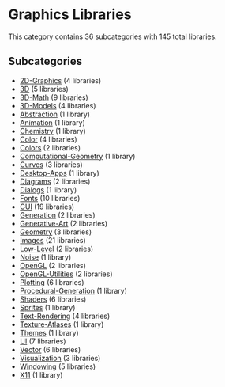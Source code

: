 # Graphics Libraries

This category contains 36 subcategories with 145 total libraries.

## Subcategories

- [2D-Graphics](2D-Graphics.md) (4 libraries)
- [3D](3D.md) (5 libraries)
- [3D-Math](3D-Math.md) (9 libraries)
- [3D-Models](3D-Models.md) (4 libraries)
- [Abstraction](Abstraction.md) (1 library)
- [Animation](Animation.md) (1 library)
- [Chemistry](Chemistry.md) (1 library)
- [Color](Color.md) (4 libraries)
- [Colors](Colors.md) (2 libraries)
- [Computational-Geometry](Computational-Geometry.md) (1 library)
- [Curves](Curves.md) (3 libraries)
- [Desktop-Apps](Desktop-Apps.md) (1 library)
- [Diagrams](Diagrams.md) (2 libraries)
- [Dialogs](Dialogs.md) (1 library)
- [Fonts](Fonts.md) (10 libraries)
- [GUI](GUI.md) (19 libraries)
- [Generation](Generation.md) (2 libraries)
- [Generative-Art](Generative-Art.md) (2 libraries)
- [Geometry](Geometry.md) (3 libraries)
- [Images](Images.md) (21 libraries)
- [Low-Level](Low-Level.md) (2 libraries)
- [Noise](Noise.md) (1 library)
- [OpenGL](OpenGL.md) (2 libraries)
- [OpenGL-Utilities](OpenGL-Utilities.md) (2 libraries)
- [Plotting](Plotting.md) (6 libraries)
- [Procedural-Generation](Procedural-Generation.md) (1 library)
- [Shaders](Shaders.md) (6 libraries)
- [Sprites](Sprites.md) (1 library)
- [Text-Rendering](Text-Rendering.md) (4 libraries)
- [Texture-Atlases](Texture-Atlases.md) (1 library)
- [Themes](Themes.md) (1 library)
- [UI](UI.md) (7 libraries)
- [Vector](Vector.md) (6 libraries)
- [Visualization](Visualization.md) (3 libraries)
- [Windowing](Windowing.md) (5 libraries)
- [X11](X11.md) (1 library)

